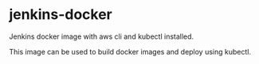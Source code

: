 # jenkins-docker

Jenkins docker image with aws cli and kubectl installed. 

This image can be used to build docker images and deploy using kubectl.
